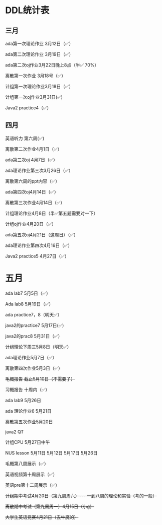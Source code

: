 # DDL统计表

## 三月

ada第一次理论作业 3月12日（✅）

ada第二次理论作业 3月19日（✅）

ada第二次oj作业3月22日晚上8点（半✅ 70%）

离散第一次作业 3月18号（✅）

计组第一次理论作业3月18日（✅）

计组第一次oj作业3月31日(✅)

Java2 practice4（✅）



## 四月

英语听力 第六周(✅)

离散第二次作业4月1日（✅）

ada第三次oj 4月7日（✅）

ada理论作业第三次3月26日（✅）



离散第六周的ppt内容（✅）

ada第四次oj4月14日（✅）

离散第三次作业4月14日（✅）

计组理论作业4月8日（半✅第五题需要对一下）

计组oj作业4月20日（✅）

ada第五次oj4月21日（这周日）（✅）

ada理论作业第四次4月16日（✅）

Java2 practice5 4月27日（✅）

# 五月

ada lab7 5月5日（✅）

Ada lab8 5月19日（✅）

ada practice7，8（明天✅）

java2的practice7 5月17日(✅)

java2的prac8 5月31日（✅）

计组理论下周三5月8日（明天✅）

ada理论作业5月7日（✅）

离散第四次作业5月3日（✅）

~~毛概报告 截止5月10日（不需要了）~~

习概报告 十周内（✅）

ada lab9 5月26日

ada 理论作业6 5月21日

离散第五次作业5月20日



java2 QT

计组CPU 5月27日中午

NUS lesson 5月11日 5月12日 5月17日 5月26日

毛概第八周展示（✅）

英语视频第十周展示（✅）

英语pre第十二周展示（✅）

~~计组期中考试4月20日（第九周周六）---  一到八周的理论和实验（考的一般）~~

~~离散期中考试（第九周周一）4月15日（小g）~~

~~大学生英语竞赛4月21日（去牛魔的）~~
